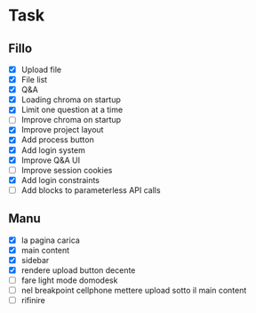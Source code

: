 # Task

## Fillo

- [x] Upload file
- [x] File list
- [x] Q&A
- [x] Loading chroma on startup
- [x] Limit one question at a time
- [ ] Improve chroma on startup
- [x] Improve project layout
- [x] Add process button
- [x] Add login system
- [x] Improve Q&A UI
- [ ] Improve session cookies
- [x] Add login constraints
- [ ] Add blocks to parameterless API calls

## Manu

- [x] la pagina carica
- [x] main content
- [x] sidebar
- [X] rendere upload button decente
- [ ] fare light mode domodesk
- [ ] nel breakpoint cellphone mettere upload sotto il main content
- [ ] rifinire

